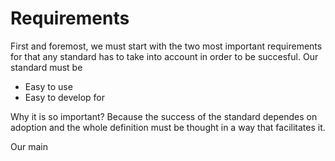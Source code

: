 # Requirements

First and foremost, we must start with the two most important requirements for that any standard has to take into account in order to be succesful. Our standard must be

- Easy to use
- Easy to develop for

Why it is so important? Because the success of the standard dependes on adoption and the whole definition must be thought in a way that facilitates it.

Our main